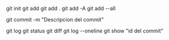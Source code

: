 git init
git add <nombre del archivo>
git add .
git add -A
git add --all

git commit -m "Descripcion del commit"

git log
git status
git diff
git log --oneline
git show "id del commit"